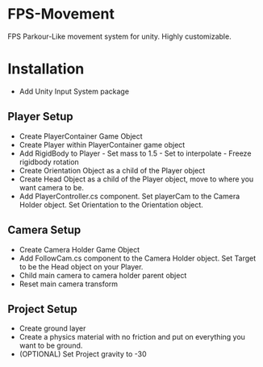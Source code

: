 # FPS-Movement
FPS Parkour-Like movement system for unity. Highly customizable.

# Installation

- Add Unity Input System package

## Player Setup
- Create PlayerContainer Game Object
- Create Player within PlayerContainer game object
- Add RigidBody to Player - Set mass to 1.5 - Set to interpolate - Freeze rigidbody rotation
- Create Orientation Object as a child of the Player object
- Create Head Object as a child of the Player object, move to where you want camera to be.
- Add PlayerController.cs component. Set playerCam to the Camera Holder object. Set Orientation to the Orientation object.

## Camera Setup
- Create Camera Holder Game Object
- Add FollowCam.cs component to the Camera Holder object. Set Target to be the Head object on your Player.
- Child main camera to camera holder parent object
- Reset main camera transform

## Project Setup
- Create ground layer
- Create a physics material with no friction and put on everything you want to be ground.
- (OPTIONAL) Set Project gravity to -30
